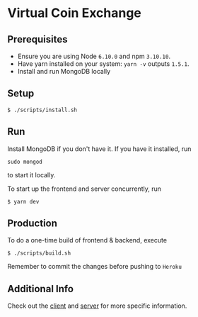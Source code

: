 # Virtual Coin Exchange

## Prerequisites

* Ensure you are using Node `6.10.0` and npm `3.10.10`.
* Have yarn installed on your system: `yarn -v` outputs `1.5.1`.
* Install and run MongoDB locally

## Setup

```
$ ./scripts/install.sh
```

## Run

Install MongoDB if you don't have it. If you have it installed, run

```
sudo mongod
```

to start it locally.

To start up the frontend and server concurrently, run

```
$ yarn dev
```

## Production

To do a one-time build of frontend & backend, execute

```
$ ./scripts/build.sh
```

Remember to commit the changes before pushing to `Heroku`

## Additional Info

Check out the [client](https://github.com/exue026/virtual-coin-exchange/tree/master/client) and [server](https://github.com/exue026/virtual-coin-exchange/tree/master/server) for more specific information.
